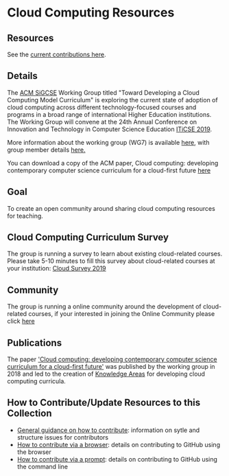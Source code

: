 # Cloud Computing Resources

## Resources

See the [current contributions here](Contributions.md).

## Details

The [ACM SiGCSE](https://sigcse.org/sigcse/) Working Group titled "Toward Developing a Cloud Computing Model Curriculum" is exploring the current state of adoption of cloud computing across different technology-focused courses and programs in a broad range of international Higher Education institutions. The Working Group will convene at the 24th Annual Conference on Innovation and Technology in Computer Science Education [ITiCSE 2019](https://iticse.acm.org/). 

More information about the working group (WG7) is available [here](https://iticse.acm.org/working-group-details/#WG7), with group member details [here.](/Core/wgmembers.md)
 
You can download a copy of the ACM paper, Cloud computing: developing contemporary computer science curriculum for a cloud-first future  [here](https://dl.acm.org/authorize?N687443)

## Goal

To create an open community around sharing cloud computing resources for teaching.

## Cloud Computing Curriculum Survey

The group is running a survey to learn about existing cloud-related courses.  Please take 5-10 minutes to fill this survey about cloud-related courses at your institution: [Cloud Survey 2019](https://forms.gle/MYz2iX5J8UBigwQG7)

## Community 

The group is running a online community around the development of cloud-related courses, if your interested in joining the Online Community please click [here](https://spectrum.chat/cloudedrepo)

## Publications

The paper ['Cloud computing: developing contemporary computer science curriculum for a cloud-first future'](https://dl.acm.org/citation.cfm?id=3295781&dl=ACM&coll=DL) was published by the working group in 2018 and led to the creation of [Knowledge Areas](Core/KAs/KAs.md) for developing cloud computing curricula.

[//]: # (Please add links to your content here)

## How to Contribute/Update Resources to this Collection

* [General guidance on how to contribute](Core/HowToContributeBasic.md): information on sytle and structure issues for contributors
* [How to contribute via a browser](Core/HowToContributeBrowser.md): details on contributing to GitHub using the browser
* [How to contribute via a prompt](Core/HowToContributeCMD.md): details on contributing to GitHub using the command line
